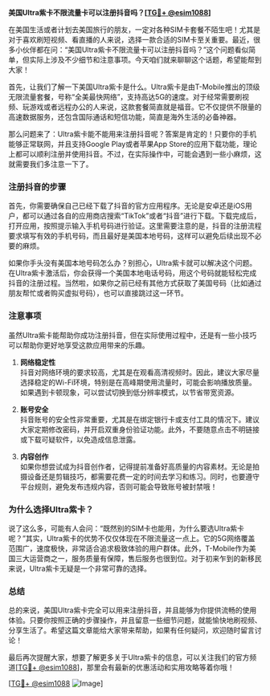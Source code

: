 **美国Ultra紫卡不限流量卡可以注册抖音吗？[[TG💪+ @esim1088](https://t.me/s/esim1088)]**

在美国生活或者计划去美国旅行的朋友，一定对各种SIM卡套餐不陌生吧！尤其是对于喜欢刷短视频、看直播的人来说，选择一款合适的SIM卡至关重要。最近，很多小伙伴都在问：“美国Ultra紫卡不限流量卡可以注册抖音吗？”这个问题看似简单，但实际上涉及不少细节和注意事项。今天咱们就来聊聊这个话题，希望能帮到大家！

首先，让我们了解一下美国Ultra紫卡是什么。Ultra紫卡是由T-Mobile推出的顶级无限流量套餐，号称“全美最快网络”，支持高达5G的速度。对于经常需要刷视频、玩游戏或者远程办公的人来说，这款套餐简直就是福音。它不仅提供不限量的高速数据服务，还包含国际通话和短信功能，简直是海外生活的必备神器。

那么问题来了：Ultra紫卡能不能用来注册抖音呢？答案是肯定的！只要你的手机能够正常联网，并且支持Google Play或者苹果App Store的应用下载功能，理论上都可以顺利注册并使用抖音。不过，在实际操作中，可能会遇到一些小麻烦，这就需要我们多注意一下了。

### 注册抖音的步骤

首先，你需要确保自己已经下载了抖音的官方应用程序。无论是安卓还是iOS用户，都可以通过各自的应用商店搜索“TikTok”或者“抖音”进行下载。下载完成后，打开应用，按照提示输入手机号码进行验证。这里需要注意的是，抖音的注册流程要求填写有效的手机号码，而且最好是美国本地号码，这样可以避免后续出现不必要的麻烦。

如果你手头没有美国本地号码怎么办？别担心，Ultra紫卡就可以解决这个问题。在Ultra紫卡激活后，你会获得一个美国本地电话号码，用这个号码就能轻松完成抖音的注册过程。当然啦，如果你之前已经有其他方式获取了美国号码（比如通过朋友帮忙或者购买虚拟号码），也可以直接跳过这一环节。

### 注意事项

虽然Ultra紫卡能帮助你成功注册抖音，但在实际使用过程中，还是有一些小技巧可以帮助你更好地享受这款应用带来的乐趣。

1. **网络稳定性**  
   抖音对网络环境的要求较高，尤其是在观看高清视频时。因此，建议大家尽量选择稳定的Wi-Fi环境，特别是在高峰期使用流量时，可能会影响播放质量。如果遇到卡顿现象，可以尝试切换到低分辨率模式，以节省带宽资源。

2. **账号安全**  
   抖音账号的安全性非常重要，尤其是在绑定银行卡或支付工具的情况下。建议大家定期修改密码，并开启双重身份验证功能。此外，不要随意点击不明链接或下载可疑软件，以免造成信息泄露。

3. **内容创作**  
   如果你想尝试成为抖音创作者，记得提前准备好高质量的内容素材。无论是拍摄设备还是剪辑技巧，都需要花费一定的时间去学习和练习。同时，也要遵守平台规则，避免发布违规内容，否则可能会导致账号被封禁哦！

### 为什么选择Ultra紫卡？

说了这么多，可能有人会问：“既然别的SIM卡也能用，为什么要选Ultra紫卡呢？”其实，Ultra紫卡的优势不仅仅体现在不限流量这一点上。它的5G网络覆盖范围广，速度极快，非常适合追求极致体验的用户群体。此外，T-Mobile作为美国三大运营商之一，服务质量有保障，售后服务也很到位。对于初来乍到的新移民来说，Ultra紫卡无疑是一个非常可靠的选择。

### 总结

总的来说，美国Ultra紫卡完全可以用来注册抖音，并且能够为你提供流畅的使用体验。只要你按照正确的步骤操作，并且留意一些细节问题，就能愉快地刷视频、分享生活了。希望这篇文章能给大家带来帮助，如果有任何疑问，欢迎随时留言讨论！

最后再次提醒大家，想要了解更多关于Ultra紫卡的信息，可以关注我们的官方频道[[TG💪+ @esim1088](https://t.me/s/esim1088)]，那里会有最新的优惠活动和实用攻略等着你哦！

[[TG💪+ @esim1088](https://t.me/s/esim1088) ![Image](https://i.postimg.cc/4NQfJmqS/Snipaste-2025-05-13-00-14-12.png)]